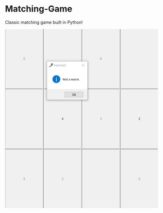 # Matching-Game

Classic matching game built in Python!
 
![alt text](https://github.com/GoldPapaya/Matching-Game/blob/master/matching%20game.jpg?raw=true)
